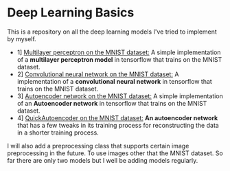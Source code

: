 # Deep Learning Basics
This is a repository on all the deep learning models I've tried to implement by myself. 
* 1] [Multilayer perceptron on the MNIST dataset:](https://github.com/TheG3ntleman/DeepLearningBasics/blob/master/MLP.py) A simple implementation of a **multilayer perceptron model** in tensorflow that trains on the MNIST dataset.
* 2] [Convolutional neural network on the MNIST dataset:](https://github.com/TheG3ntleman/DeepLearningBasics/blob/master/ConvolutionalNeuralNetwork.py) A implementation of a **convolutional neural network** in tensorflow that trains on the MNIST dataset.
* 3] [Autoencoder network on the MNIST dataset:](https://github.com/TheG3ntleman/DeepLearningBasics/blob/master/Autoencoder.py) A simple implementation of an **Autoencoder network** in tensorflow that trains on the MNIST dataset.
* 4] [QuickAutoencoder on the MNIST dataset:](https://github.com/TheG3ntleman/DeepLearningBasics/blob/master/QuickAutoencoder.py) **An autoencoder network** that has a few tweaks in its training process for reconstructing the data in a shorter training process.

I will also add a preprocessing class that supports certain image preprocessing in the future. To use images other that the MNIST dataset. So far there are only two models but I well be adding models regularly.
